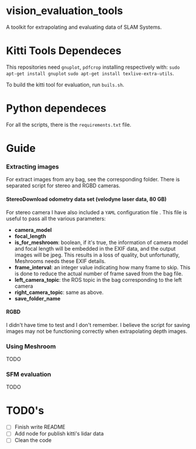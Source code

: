 # vision_evaluation_tools
A toolkit for extrapolating and evaluating data of SLAM Systems. 

# Kitti Tools Dependeces
This repositories need `gnuplot`, `pdfcrop` installing respectively with:
```sudo apt-get install gnuplot```
```sudo apt-get install texlive-extra-utils```.

To build the kitti tool for evaluation, run `buils.sh`.

# Python dependeces
For all the scripts, there is the `requirements.txt` file.
 
# Guide
### Extracting images
For extract images from any bag, see the corresponding folder. There is separated script for stereo and RGBD cameras.
#### StereoDownload odometry data set (velodyne laser data, 80 GB)
For stereo camera I have also included a `YAML` configuration file . This file is useful to pass all the various parameters:
- **camera_model**
- **focal_length**
- **is_for_meshroom**: boolean, if it's true,  the information of camera model and focal length will be embedded in the EXIF data, and the output images will be jpeg. This results in a loss of quality, but unfortunatly, Meshrooms needs these EXIF details.
- **frame_interval**: an integer value indicating how many frame to skip. This is done to reduce the actual number of frame saved from the bag file.
- **left_camera_topic**: the ROS topic in the bag corresponding to the left camera
- **right_camera_topic**: same as above.
- **save_folder_name**
#### RGBD
I didn't have time to test and I don't remember. I believe the script for saving images may not be functioning correctly when extrapolating depth images.
### Using Meshroom
TODO
### SFM evaluation
TODO


# TOD0's
- [ ] Finish write README
- [ ] Add node for publish kitti's lidar data
- [ ] Clean the code
